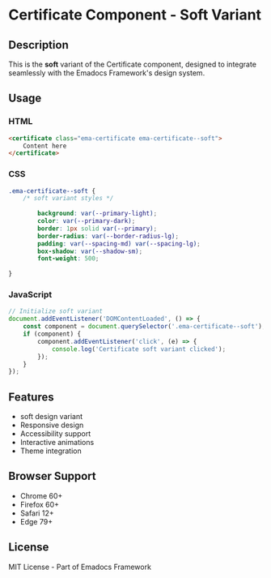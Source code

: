 # Certificate Component - Soft Variant

## Description
This is the **soft** variant of the Certificate component, designed to integrate seamlessly with the Emadocs Framework's design system.

## Usage

### HTML
```html
<certificate class="ema-certificate ema-certificate--soft">
    Content here
</certificate>
```

### CSS
```css
.ema-certificate--soft {
    /* soft variant styles */
    
        background: var(--primary-light);
        color: var(--primary-dark);
        border: 1px solid var(--primary);
        border-radius: var(--border-radius-lg);
        padding: var(--spacing-md) var(--spacing-lg);
        box-shadow: var(--shadow-sm);
        font-weight: 500;
    
}
```

### JavaScript
```javascript
// Initialize soft variant
document.addEventListener('DOMContentLoaded', () => {
    const component = document.querySelector('.ema-certificate--soft');
    if (component) {
        component.addEventListener('click', (e) => {
            console.log('Certificate soft variant clicked');
        });
    }
});
```

## Features
- soft design variant
- Responsive design
- Accessibility support
- Interactive animations
- Theme integration

## Browser Support
- Chrome 60+
- Firefox 60+
- Safari 12+
- Edge 79+

## License
MIT License - Part of Emadocs Framework
